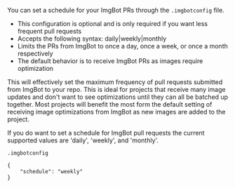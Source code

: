 You can set a schedule for your ImgBot PRs through the `.imgbotconfig` file.

 - This configuration is optional and is only required if you want less frequent pull requests
 - Accepts the following syntax: daily|weekly|monthly
 - Limits the PRs from ImgBot to once a day, once a week, or once a month respectively
 - The default behavior is to receive ImgBot PRs as images require optimization

This will effectively set the maximum frequency of pull requests submitted from ImgBot to your repo. This is ideal for projects that receive many image updates and don't want to see optimizations until they can all be batched up together. Most projects will benefit the most form the default setting of receiving image optimizations from ImgBot as new images are added to the project.

If you do want to set a schedule for ImgBot pull requests the current supported values are 'daily', 'weekly', and 'monthly'.

`.imgbotconfig`

```
{
    "schedule": "weekly"
}
```